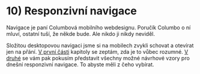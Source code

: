 # 10) Responzivní navigace 

Navigace je paní Columbová mobilního webdesignu. Poručík Columbo o ní mluví, ostatní tuší, že někde bude. Ale nikdo ji nikdy neviděl. 

Složitou desktopovou navigaci jsme si na mobilech zvykli schovat a otevírat jen na přání. [V první části](mobilni-navigace-hamburger.md) kapitoly se zeptám, zda je to vůbec rozumné. [V druhé](responzivni-navigace.md) se vám pak pokusím představit všechny možné návrhové vzory pro dnešní responzivní navigace. To abyste měli z čeho vybírat.
